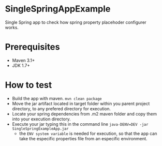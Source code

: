 # SingleSpringAppExample
Single Spring app to check how spring property placehoder configurer works. 

# Prerequisites
- Maven 3.1+
- JDK 1.7+

# How to test
- Build the app with maven. `mvn clean package`
- Move the jar artifact located in target folder within you parent project directory, to any prefered directory for execution.
- Locate your spring dependencies from .m2 maven folder and copy them into your execution directory.
- Execute your jar typing this in the command line `java-DENV=DEV -jar SingleSpringExampleApp.jar`
  - the `ENV system variable` is needed for execution, so that the app can take the especific properties file from an especific environment.
